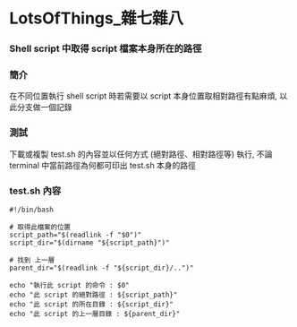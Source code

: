 # LotsOfThings_雜七雜八


### Shell script 中取得 script 檔案本身所在的路徑

### 簡介

在不同位置執行 shell script 時若需要以 script 本身位置取相對路徑有點麻煩, 以此分支做一個記錄

### 測試

下載或複製 test.sh 的內容並以任何方式 (絕對路徑、相對路徑等) 執行, 不論 terminal 中當前路徑為何都可印出 test.sh 本身的路徑

### test.sh 內容

```shell
#!/bin/bash

# 取得此檔案的位置
script_path="$(readlink -f "$0")"
script_dir="$(dirname "${script_path}")"

# 找到 上一層
parent_dir="$(readlink -f "${script_dir}/..")"

echo "執行此 script 的命令 : $0"
echo "此 script 的絕對路徑 : ${script_path}"
echo "此 script 的所在目錄 : ${script_dir}"
echo "此 script 的上一層目錄 : ${parent_dir}"
```